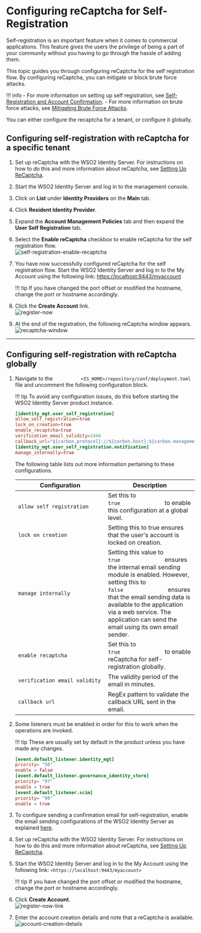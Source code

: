 # Configuring reCaptcha for Self-Registration

Self-registration is an important feature when it comes to commercial
applications. This feature gives the users the privilege of being a
part of your community without you having to go through the hassle of
adding them.

This topic guides you through configuring reCaptcha for the self
registration flow. By configuring reCaptcha, you can mitigate or block
brute force attacks.

!!! info 
    -   For more information on setting up self registration, see
        [Self-Registration and Account
        Confirmation](../../learn/self-registration-and-account-confirmation).
    -   For more information on brute force attacks, see [Mitigating Brute
        Force Attacks](../../administer/mitigating-brute-force-attacks).

You can either configure the recaptcha for a tenant, or configure it globally. 

## Configuring self-registration with reCaptcha for a specific tenant

1.  Set up reCaptcha with the WSO2 Identity Server. For instructions on
    how to do this and more information about reCaptcha, see [Setting Up
    ReCaptcha](../../learn/setting-up-recaptcha).
2.  Start the WSO2 Identity Server and log in to the management console.
3.  Click on **List** under **Identity Providers** on the **Main** tab.
4.  Click **Resident Identity Provider**.
5.  Expand the **Account Management Policies** tab and then expand the
    **User Self Registration** tab.
6.  Select the **Enable reCaptcha** checkbox to enable reCaptcha for the
    self registration flow.  
    ![self-registration-enable-recaptcha](../assets/img/using-wso2-identity-server/self-registration-enable-recaptcha.png)
7.  You have now successfully configured reCaptcha for the self
    registration flow. Start the WSO2 Identity Server and log in to the
    My Account using the following link:
    <https://localhost:9443/myaccount>

    !!! tip
        If you have changed the port offset or modified the hostname, change the port or
        hostname accordingly.
    
8.  Click the **Create Account** link.  
    ![register-now](../assets/img/using-wso2-identity-server/register-now-option.png)
9.  At the end of the registration, the following reCaptcha window
    appears.  
    ![recaptcha-window](../assets/img/using-wso2-identity-server/recaptcha-window.png) 

---

## Configuring self-registration with reCaptcha globally

1.  Navigate to the
    `           <IS_HOME>/repository/conf/deployment.toml          `
    file and uncomment the following configuration block.

    !!! tip
        To avoid any configuration issues, do this before starting
        the WSO2 Identity Server product instance.
    

    ```toml
    [identity_mgt.user_self_registration]
    allow_self_registration=true
    lock_on_creation=true
    enable_recaptcha=true
    verification_email_validity=1440
    callback_url="${carbon.protocol}://${carbon.host}:${carbon.management.port}/authenticationendpoint/login.do"
    [identity_mgt.user_self_registration.notification]
    manage_internally=true    
    ```
    
    The following table lists out more information pertaining to these
    configurations.

    <table>
    <colgroup>
    <col style="width: 50%" />
    <col style="width: 50%" />
    </colgroup>
    <thead>
    <tr class="header">
    <th>Configuration</th>
    <th>Description</th>
    </tr>
    </thead>
    <tbody>
    <tr class="odd">
    <td><pre><code>allow_self_registration</code></pre></td>
    <td>Set this to <code>               true              </code> to enable this configuration at a global level.</td>
    </tr>
    <tr class="even">
    <td><pre><code>lock_on_creation</code></pre></td>
    <td>Setting this to true ensures that the user's account is locked on creation.</td>
    </tr>
    <tr class="odd">
    <td><pre><code>manage_internally</code></pre></td>
    <td>Setting this value to <code>               true              </code> ensures the internal email sending module is enabled. However, setting this to <code>               false              </code> ensures that the email sending data is available to the application via a web service. The application can send the email using its own email sender.</td>
    </tr>
    <tr class="even">
    <td><pre><code>enable_recaptcha</code></pre></td>
    <td>Set this to <code>               true              </code> to enable reCaptcha for self-registration globally.</td>
    </tr>
    <tr class="odd">
    <td><pre><code>verification_email_validity</code></pre></td>
    <td>The validity period of the email in minutes.
    </tr>
    <tr class="even">
    <td><pre><code>callback_url</code></pre></td>
    <td>RegEx pattern to validate the callback URL sent in the email.</td>
    </tr>
    </tbody>
    </table>

2.  Some listeners must be enabled in order for this to work when the
    operations are invoked.

    !!! tip
        These are usually set by default in the product unless you
        have made any changes.
    

    ```toml
    [event.default_listener.identity_mgt]
    priority= "50"
    enable = false
    [event.default_listener.governance_identity_store]
    priority= "97"
    enable = true
    [event.default_listener.scim]
    priority= "90"
    enable = true
    ```

3.  To configure sending a confirmation email for
    self-registration, enable the email sending configurations
    of the WSO2 Identity Server as explained
    [here](../../setup/configuring-email-sending).
    
4.  Set up reCaptcha with the WSO2 Identity Server. For instructions on
    how to do this and more information about reCaptcha, see [Setting Up
    ReCaptcha](../../learn/setting-up-recaptcha).
5.  Start the WSO2 Identity Server and log in to the My Account
    using the following link: `<https://localhost:9443/myaccount>`

    !!! tip
        If you have changed the port offset or modified the hostname, change the port or
        hostname accordingly. 
6.  Click **Create Account**.  
    ![register-now-link](../assets/img/using-wso2-identity-server/register-now-option.png)
7.  Enter the account creation details and note that a reCaptcha is available.  
    ![account-creation-details](../assets/img/using-wso2-identity-server/account-creation-details.png)
